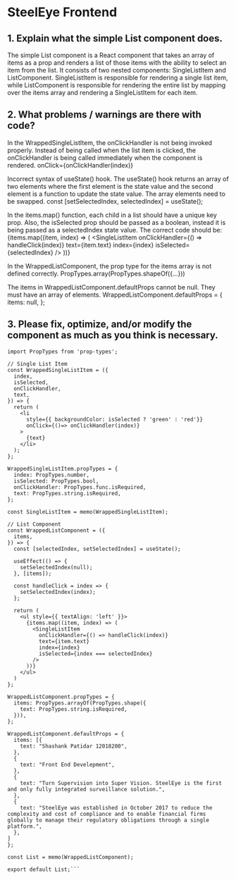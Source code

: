 # SteelEye Frontend
 ## 1. Explain what the simple List component does.
The simple List component is a React component that takes an array of items as a prop and renders a list of those items with the ability to select an item from the list. It consists of two nested components: SingleListItem and ListComponent. SingleListItem is responsible for rendering a single list item, while ListComponent is responsible for rendering the entire list by mapping over the items array and rendering a SingleListItem for each item.

## 2. What problems / warnings are there with code?
In the WrappedSingleListItem, the onClickHandler is not being invoked properly. Instead of being called when the list item is clicked, the onClickHandler is being called immediately when the component is rendered.
onClick={onClickHandler(index)}

Incorrect syntax of useState() hook. The useState() hook returns an array of two elements where the first element is the state value and the second element is a function to update the state value. The array elements need to be swapped.
const [setSelectedIndex, selectedIndex] = useState();

In the items.map() function, each child in a list should have a unique key prop. Also, the isSelected prop should be passed as a boolean, instead it is being passed as a selectedIndex state value. The correct code should be:
{items.map((item, index) => ( <SingleListItem onClickHandler={() => handleClick(index)} text={item.text} index={index} isSelected={selectedIndex} /> ))}

In the WrappedListComponent, the prop type for the items array is not defined correctly.
PropTypes.array(PropTypes.shapeOf({...}))

The items in WrappedListComponent.defaultProps cannot be null. They must have an array of elements.
WrappedListComponent.defaultProps = { items: null, };

## 3. Please fix, optimize, and/or modify the component as much as you think is necessary.
```import React, { useState, useEffect, memo } from 'react';
import PropTypes from 'prop-types';

// Single List Item
const WrappedSingleListItem = ({
  index,
  isSelected,
  onClickHandler,
  text,
}) => {
  return (
    <li
      style={{ backgroundColor: isSelected ? 'green' : 'red'}}
      onClick={()=> onClickHandler(index)}
    >
      {text}
    </li>
  );
};

WrappedSingleListItem.propTypes = {
  index: PropTypes.number,
  isSelected: PropTypes.bool,
  onClickHandler: PropTypes.func.isRequired,
  text: PropTypes.string.isRequired,
};

const SingleListItem = memo(WrappedSingleListItem);

// List Component
const WrappedListComponent = ({
  items,
}) => {
  const [selectedIndex, setSelectedIndex] = useState();

  useEffect(() => {
    setSelectedIndex(null);
  }, [items]);

  const handleClick = index => {
    setSelectedIndex(index);
  };

  return (
    <ul style={{ textAlign: 'left' }}>
      {items.map((item, index) => (
        <SingleListItem
          onClickHandler={() => handleClick(index)}
          text={item.text}
          index={index}
          isSelected={index === selectedIndex}
        />
      ))}
    </ul>
  )
};

WrappedListComponent.propTypes = {
  items: PropTypes.arrayOf(PropTypes.shape({
    text: PropTypes.string.isRequired,
  })),
};

WrappedListComponent.defaultProps = {
  items: [{
    text: "Shashank Patidar 12018200",
  },
  {
    text: "Front End Develepment",
  },
  {
    text: "Turn Supervision into Super Vision. SteelEye is the first and only fully integrated surveillance solution.",
  },
  {
    text: "SteelEye was established in October 2017 to reduce the complexity and cost of compliance and to enable financial firms globally to manage their regulatory obligations through a single platform.",
  },
]
};

const List = memo(WrappedListComponent);

export default List;```
